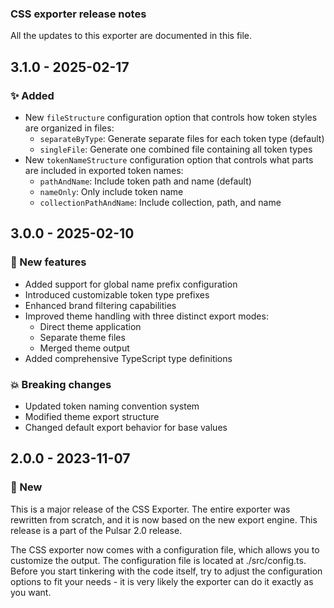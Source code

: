 ### CSS exporter release notes
All the updates to this exporter are documented in this file.

## 3.1.0 - 2025-02-17

### ✨ Added
- New `fileStructure` configuration option that controls how token styles are organized in files:
  - `separateByType`: Generate separate files for each token type (default)
  - `singleFile`: Generate one combined file containing all token types
- New `tokenNameStructure` configuration option that controls what parts are included in exported token names:
  - `pathAndName`: Include token path and name (default)
  - `nameOnly`: Only include token name
  - `collectionPathAndName`: Include collection, path, and name

## 3.0.0 - 2025-02-10

### 🚀 New features

- Added support for global name prefix configuration
- Introduced customizable token type prefixes
- Enhanced brand filtering capabilities
- Improved theme handling with three distinct export modes:
  - Direct theme application
  - Separate theme files
  - Merged theme output
- Added comprehensive TypeScript type definitions

### 💥 Breaking changes

- Updated token naming convention system
- Modified theme export structure
- Changed default export behavior for base values

## 2.0.0 - 2023-11-07

### 🚀 New

This is a major release of the CSS Exporter. The entire exporter was rewritten from scratch, and it is now based on the new export engine. This release is a part of the Pulsar 2.0 release. 

The CSS exporter now comes with a configuration file, which allows you to customize the output. The configuration file is located at ./src/config.ts. Before you start tinkering with the code itself, try to adjust the configuration options to fit your needs - it is very likely the exporter can do it exactly as you want.

